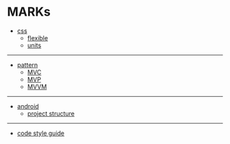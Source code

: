 MARKs
=====
- [css](https://github.com/ryusehui/references/tree/main/css)
  - [flexible](https://github.com/ryusehui/references/blob/main/css/flexible.md)
  - [units](https://github.com/ryusehui/references/blob/main/css/units.md)
---
- [pattern](https://github.com/ryusehui/references/tree/main/patterns)
  - [MVC](https://github.com/ryusehui/references/blob/main/patterns/MVC.md)
  - [MVP](https://github.com/ryusehui/references/blob/main/patterns/MVP/MVP.md)
  - [MVVM](https://github.com/ryusehui/references/blob/main/patterns/MVVM.md)
---
- [android](https://github.com/ryusehui/references/blob/main/android)
  - [project structure](https://github.com/ryusehui/references/blob/main/android/project-structure.md)
---
- [code style guide](https://github.com/ryusehui/references/tree/main/code-style-guide)
